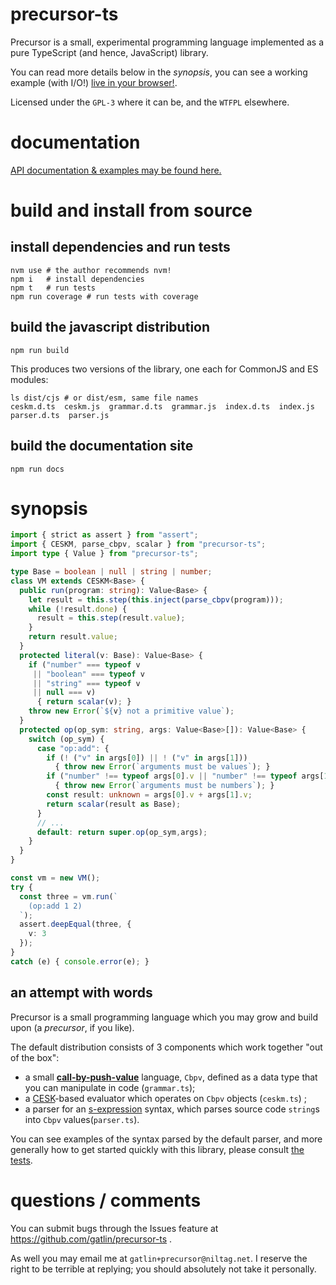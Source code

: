 # precursor-ts

Precursor is a small, experimental programming language implemented as a pure
TypeScript (and hence, JavaScript) library.

You can read more details below in the *synopsis*, you can see a working example
(with I/O!) [live in your browser!][precursordemo].

[precursordemo]: https://niltag.net/code/precursor

Licensed under the `GPL-3` where it can be, and the `WTFPL` elsewhere.

# documentation

[API documentation & examples may be found here.][precursordocs]

[precursordocs]: //niltag.net/code/precursor/docs

# build and install from source

## install dependencies and run tests

```shell
nvm use # the author recommends nvm!
npm i   # install dependencies
npm t   # run tests
npm run coverage # run tests with coverage
```

## build the javascript distribution

```shell
npm run build
```

This produces two versions of the library, one each for CommonJS and ES
modules:

```shell
ls dist/cjs # or dist/esm, same file names
ceskm.d.ts  ceskm.js  grammar.d.ts  grammar.js  index.d.ts  index.js  parser.d.ts  parser.js
```

## build the documentation site

```shell
npm run docs
```

# synopsis

```typescript
import { strict as assert } from "assert";
import { CESKM, parse_cbpv, scalar } from "precursor-ts";
import type { Value } from "precursor-ts";

type Base = boolean | null | string | number;
class VM extends CESKM<Base> {
  public run(program: string): Value<Base> {
    let result = this.step(this.inject(parse_cbpv(program)));
    while (!result.done) {
      result = this.step(result.value);
    }
    return result.value;
  }
  protected literal(v: Base): Value<Base> {
    if ("number" === typeof v
     || "boolean" === typeof v
     || "string" === typeof v
     || null === v)
      { return scalar(v); }
    throw new Error(`${v} not a primitive value`);
  }
  protected op(op_sym: string, args: Value<Base>[]): Value<Base> {
    switch (op_sym) {
      case "op:add": {
        if (! ("v" in args[0]) || ! ("v" in args[1]))
          { throw new Error(`arguments must be values`); }
        if ("number" !== typeof args[0].v || "number" !== typeof args[1].v)
          { throw new Error(`arguments must be numbers`); }
        const result: unknown = args[0].v + args[1].v;
        return scalar(result as Base);
      }
      // ...
      default: return super.op(op_sym,args);
    }
  }
}

const vm = new VM();
try {
  const three = vm.run(`
    (op:add 1 2)
  `);
  assert.deepEqual(three, {
    v: 3
  });
}
catch (e) { console.error(e); }
```

## an attempt with words

Precursor is a small programming language which you may grow and build upon (a
*precursor*, if you like).

The default distribution consists of 3 components which work together "out of
the box":

- a small [**call-by-push-value**][cbpvarticle] language, `Cbpv`, defined as a
  data type that you can manipulate in code (`grammar.ts`);
- a [CESK][cekarticle]-based evaluator which operates on `Cbpv` objects
  (`ceskm.ts`) ;
- a parser for an [s-expression][sexprarticle] syntax, which parses source code
  `string`s into `Cbpv` values(`parser.ts`).

[cekarticle]: https://en.wikipedia.org/wiki/CEK_Machine
[cbpvarticle]: https://en.wikipedia.org/wiki/Call-by-push-value
[sexprarticle]: https://en.wikipedia.org/wiki/S-expression

You can see examples of the syntax parsed by the default parser, and more
generally how to get started quickly with this library, please consult
[the tests](index.test.ts).

# questions / comments

You can submit bugs through the Issues feature at
https://github.com/gatlin/precursor-ts .

As well you may email me at `gatlin+precursor@niltag.net`.
I reserve the right to be terrible at replying; you should absolutely not take
it personally.
